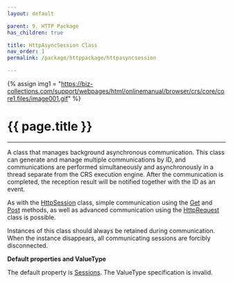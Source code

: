 ```yaml
---
layout: default

parent: 9. HTTP Package
has_children: true

title: HttpAsyncSession Class
nav_order: 1
permalink: /package/httppackage/httpasyncsession

---
```

{% assign img1 = "https://biz-collections.com/support/webpages/html/onlinemanual/browser/crs/core/core1.files/image001.gif" %}

# {{ page.title }}

---
A class that manages background asynchronous communication.
This class can generate and manage multiple communications by ID, and communications are performed simultaneously and asynchronously in a thread separate from the CRS execution engine. After the communication is completed, the reception result will be notified together with the ID as an event.

As with the [HttpSession](/package/httppackage/httpsession) class, simple communication using the [Get](/package/httppackage/httpasyncsession/methods/get) and [Post](/package/httppackage/httpasyncsession/methods/post) methods, as well as advanced communication using the [HttpRequest](/package/httppackage/httprequest) class is possible.

Instances of this class should always be retained during communication. When the instance disappears, all communicating sessions are forcibly disconnected.

**Default properties and ValueType**

The default property is [Sessions](/package/httppackage/httpasyncsession/properties/sessions). The ValueType specification is invalid.